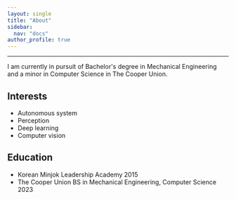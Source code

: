 ```yaml
---
layout: single
title: "About"
sidebar:
  nav: "docs"
author_profile: true
---
```


---
I am currently in pursuit of Bachelor's degree in Mechanical Engineering and a minor in Computer Science in The Cooper Union.

## Interests
- Autonomous system
- Perception
- Deep learning
- Computer vision

## Education
- Korean Minjok Leadership Academy
2015
- The Cooper Union
BS in Mechanical Engineering, Computer Science
2023